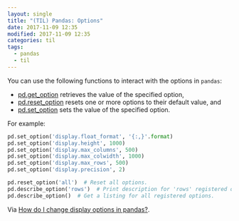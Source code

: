 ```yaml
---
layout: single
title: "(TIL) Pandas: Options"
date: 2017-11-09 12:35
modified: 2017-11-09 12:35
categories: til
tags:
  - pandas
  - til
---
```


You can use the following functions to interact with the options in `pandas`:

* [pd.get_option](http://pandas.pydata.org/pandas-docs/stable/generated/pandas.get_option.html)
  retrieves the value of the specified option,
* [pd.reset_option](http://pandas.pydata.org/pandas-docs/stable/generated/pandas.reset_option.html)
  resets one or more options to their default value, and
* [pd.set_option](http://pandas.pydata.org/pandas-docs/stable/generated/pandas.set_option.html)
  sets the value of the specified option.

For example:

```python
pd.set_option('display.float_format', '{:,}'.format)
pd.set_option('display.height', 1000)
pd.set_option('display.max_columns', 500)
pd.set_option('display.max_colwidth', 1000)
pd.set_option('display.max_rows', 500)
pd.set_option('display.precision', 2)

pd.reset_option('all')  # Reset all options.
pd.describe_option('rows')  # Print description for 'rows' registered option.
pd.describe_option()  # Get a listing for all registered options.
```

Via [How do I change display options in pandas?](https://www.youtube.com/watch?v=yiO43TQ4xvc).
